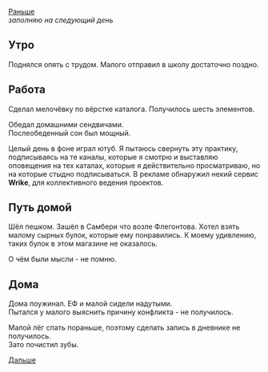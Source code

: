 [Раньше](2020.01.21.md)  
*заполняю на следующий день*
## Утро
Поднялся опять с трудом. Малого отправил в школу достаточно поздно.
## Работа
Сделал мелочёвку по вёрстке каталога. Получилось шесть элементов.

Обедал домашними сендвичами.  
Послеобеденный сон был мощный.

Целый день в фоне играл ютуб. Я пытаюсь свернуть эту практику, подписываясь на те каналы, которые я смотрю и выставляю оповещения на тех каталах, которые я действительно просматриваю, но на которые стыдно подписываться. В рекламе обнаружил некий сервис **Wrike**, для коллективного ведения проектов.
## Путь домой
Шёл пешком. Зашёл в Самбери что возле Флегонтова. Хотел взять малому сырных булок, которые ему понравились. К моему удивлению, таких булок в этом магазине не оказалось.

О чём были мысли - не помню.
## Дома
Дома поужинал. ЕФ и малой сидели надутыми.  
Пытался у малого выяснить причину конфликта - не получилось.

Малой лёг спать пораньше, поэтому сделать запись в дневнике не получилось.  
Зато почистил зубы.

[Дальше](2020.01.23.md)
